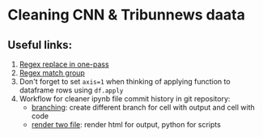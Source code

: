 # Cleaning CNN & Tribunnews daata

## Useful links:

1. [Regex replace in one-pass](https://stackoverflow.com/a/6117124/8996974)
2. [Regex match group](https://youtu.be/c9HbsUSWilw)
3. Don't forget to set `axis=1` when thinking of applying function to dataframe rows using `df.apply`
4. Workflow for cleaner ipynb file commit history in git repository:
   - [branching](https://mg.readthedocs.io/git-jupyter.html): create different branch for cell with output and cell with code
   - [render two file](https://nextjournal.com/schmudde/how-to-version-control-jupyter): render html for output, python for scripts
